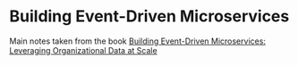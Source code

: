 # Building Event-Driven Microservices

Main notes taken from the book [Building Event-Driven Microservices: Leveraging Organizational Data at Scale](https://a.co/d/0gmg4L8)
